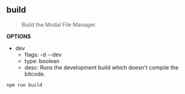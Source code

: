 ## build

> Build the Modal File Manager.

**OPTIONS**
* dev
  * flags: -d --dev
  * type: boolean
  * desc: Runs the development build which doesn't compile the bitcode.

```fish
npm run build
```
